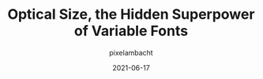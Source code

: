 ---
author: pixelambacht
date: 2021-06-17
layout: post.njk
tags:
  - article
  - css
  - typography
target_url: https://pixelambacht.nl/2021/optical-size-hidden-superpower/
title: Optical Size, the Hidden Superpower of Variable Fonts
---